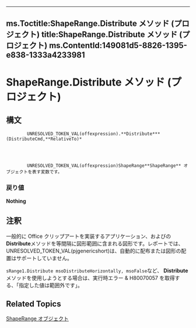 
---
ms.Toctitle:ShapeRange.Distribute メソッド (プロジェクト)
title:ShapeRange.Distribute メソッド (プロジェクト)
ms.ContentId:149081d5-8826-1395-e838-1333a4233981
---
# ShapeRange.Distribute メソッド (プロジェクト)





## 構文

            UNRESOLVED_TOKEN_VAL(offexpression).**Distribute***(DistributeCmd,**RelativeTo)*




            UNRESOLVED_TOKEN_VAL(offexpression)ShapeRange**ShapeRange** オブジェクトを表す変数です。

### 戻り値
**Nothing**





## 注釈
一般的に Office クリップアートを実装するアプリケーション、およびの**Distribute**メソッドを等間隔に図形範囲に含まれる図形です。レポートでは、 UNRESOLVED_TOKEN_VAL(pjgenericshort)は、自動的に配布または図形の配置はサポートしていません。



`sRange1.Distribute msoDistributeHorizontally, msoFalse`など、 **Distribute**メソッドを使用しようとする場合は、実行時エラー & H80070057 を取得する、「指定した値は範囲外です」。



## Related Topics

[ShapeRange オブジェクト](315031aa-4b8c-424b-26e7-ce15897beb05.md)




